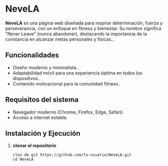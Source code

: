 # NeveLA

**NeveLA** es una página web diseñada para inspirar determinación, fuerza y ​​perseverancia, con un enfoque en fitness y bienestar. Su nombre significa "Never Leave" (nunca abandonar), destacando la importancia de la constancia en alcanzar metas personales y físicas...

## Funcionalidades

- Diseño moderno y minimalista..
- Adaptabilidad móvil para una experiencia óptima en todos los dispositivos..
- Contenido motivacional para la comunidad fitness..

## Requisitos del sistema

- Navegador moderno (Chrome, Firefox, Edge, Safari).
- Acceso a internet estable.

## Instalación y Ejecución

1. **clonar el repositorio**

   ```intento
   clon de git https://github.com/tu-usuario/NeveLA.git
   cd NeveLA
